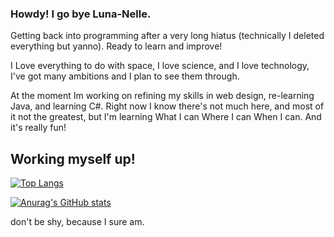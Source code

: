 ### Howdy! I go bye Luna-Nelle.

Getting back into programming after a very long hiatus (technically I deleted everything but yanno). Ready to learn and improve! 

I Love everything to do with space, I love science, and I love technology, I've got many ambitions and I plan to see them through.

At the moment Im working on refining my skills in web design, re-learning Java, and learning C#. 
Right now I know there's not much here, and most of it not the greatest, but I'm learning What I can Where I can When I can. And it's really fun!

## Working myself up!

[![Top Langs](https://github-readme-stats.vercel.app/api/top-langs/?username=anuraghazra&layout=compact&theme=aura&count_private=true)](https://github.com/anuraghazra/github-readme-stats)

[![Anurag's GitHub stats](https://github-readme-stats.vercel.app/api?username=limepotato&count_private=true&theme=aura)](https://github.com/anuraghazra/github-readme-stats)


don't be shy, because I sure am.
